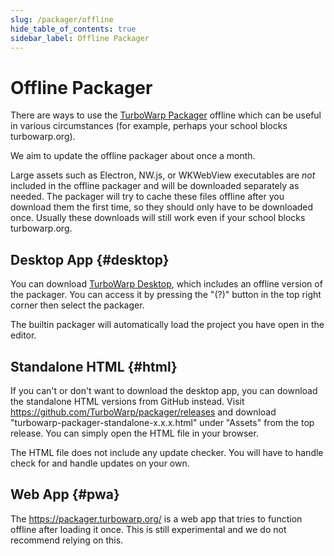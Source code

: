 ```yaml
---
slug: /packager/offline
hide_table_of_contents: true
sidebar_label: Offline Packager
---
```


# Offline Packager

There are ways to use the [TurboWarp Packager](https://turbowarp.org/) offline which can be useful in various circumstances (for example, perhaps your school blocks turbowarp.org).

We aim to update the offline packager about once a month.

Large assets such as Electron, NW.js, or WKWebView executables are *not* included in the offline packager and will be downloaded separately as needed. The packager will try to cache these files offline after you download them the first time, so they should only have to be downloaded once. Usually these downloads will still work even if your school blocks turbowarp.org.

## Desktop App {#desktop}

You can download [TurboWarp Desktop](https://desktop.turbowarp.org/), which includes an offline version of the packager. You can access it by pressing the "(?)" button in the top right corner then select the packager.

The builtin packager will automatically load the project you have open in the editor.

## Standalone HTML {#html}

If you can't or don't want to download the desktop app, you can download the standalone HTML versions from GitHub instead. Visit https://github.com/TurboWarp/packager/releases and download "turbowarp-packager-standalone-x.x.x.html" under "Assets" from the top release. You can simply open the HTML file in your browser.

The HTML file does not include any update checker. You will have to handle check for and handle updates on your own.

## Web App {#pwa}

The https://packager.turbowarp.org/ is a web app that tries to function offline after loading it once. This is still experimental and we do not recommend relying on this.
